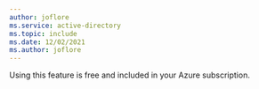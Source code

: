 ```yaml
---
author: joflore
ms.service: active-directory
ms.topic: include
ms.date: 12/02/2021
ms.author: joflore
---
```


Using this feature is free and included in your Azure subscription.